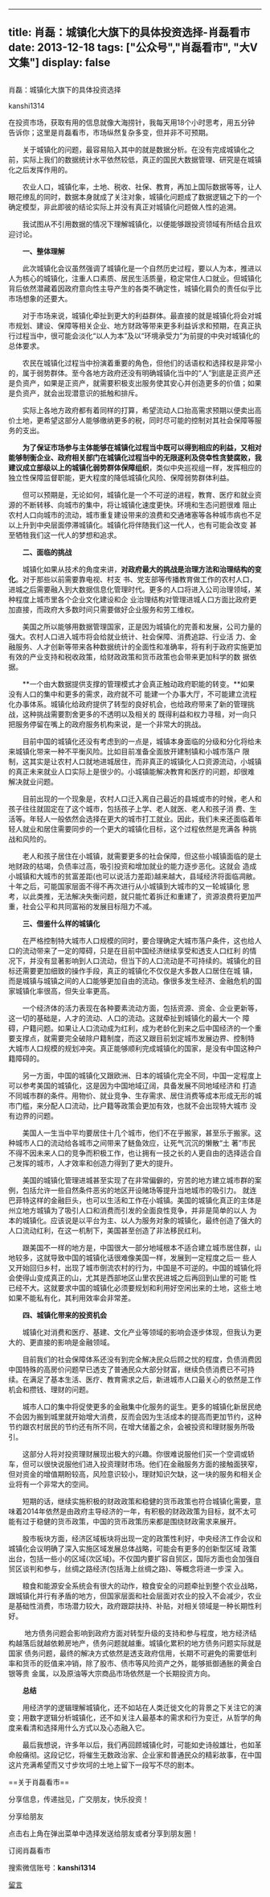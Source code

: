 
---
title:  肖磊：城镇化大旗下的具体投资选择-肖磊看市
date: 2013-12-18
tags: ["公众号","肖磊看市", "大V文集"]
display: false
---


## 



肖磊：城镇化大旗下的具体投资选择




kanshi1314




在投资市场，获取有用的信息就像大海捞针，我每天用18个小时思考，用五分钟告诉你；这里是肖磊看市，市场纵然复杂多变，但并非不可预期。


　　关于城镇化的问题，最容易陷入其中的就是数据分析。在没有完成城镇化之前，实际上我们的数据统计水平依然较低，真正的国民大数据管理、研究是在城镇化之后发挥作用的。

　　农业人口，城镇化率，土地、税收、社保、教育，再加上国际数据等等，让人眼花缭乱的同时，数据本身就成了关注对象，城镇化问题成了数据逻辑之下的一个确定模型，非此即彼的结论实际上并没有真正对城镇化问题做人性的追溯。

　　我试图从不引用数据的情况下理解城镇化，以便能够跟投资领域有所结合且欢迎讨论。

　　**一、整体理解**

　　此次城镇化会议虽然强调了城镇化是一个自然历史过程，要以人为本，推进以人为核心的城镇化，注重人口素质、居民生活质量，稳定常住人口就业。但城镇化背后依然潜藏着因政府意向性主导产生的各类不确定性，城镇化肩负的责任似乎比市场想象的还要大。

　　对于市场来说，城镇化牵扯到更大的利益群体。最直接的就是城镇化将会对城市规划、建设、保障等相关企业、地方财政等带来更多利益诉求和预期，在真正执行过程当中，很可能会淡化“以人为本”及以“环境承受力”为前提的中央对城镇化的总体要求。

　　农民在城镇化过程当中扮演着重要的角色，但他们的话语权和选择权是非常小的，属于弱势群体。至今各地方政府还没有明确城镇化当中的“人”到底是正资产还是负资产，如果是正资产，就需要积极支出服务使其安心并创造更多的价值；如果是负资产，就会出现潜意识的抵触和排斥。

　　实际上各地方政府都有着同样的打算，希望流动人口抬高需求预期以便卖出高价土地，更希望这部分人能够缴纳更多的税，同时尽可能的控制对其社会保障等服务的支出。

　　**为了保证市场参与主体能够在城镇化过程当中既可以得到相应的利益，又相对能够制衡企业、政府相关部门在城镇化过程当中的无限逐利及侥幸性贪婪腐败，我建议成立部级以上的城镇化弱势群体保障组织**，类似中央巡视组一样，发挥相应的独立性保障监督职能，更大程度的降低城镇化风险、保障弱势群体利益。

　　但可以预期是，无论如何，城镇化是一个不可逆的进程，教育、医疗和就业资源的不断转移、向城市的集中，将让城镇化速度更快。环境和生态问题很难
阻止农村人口向城市的流动，城市重复建设带来的浪费和交通堵塞等各种城市病也不足以上升到中央层面停滞城镇化。城镇化将伴随我们这一代人，也有可能会改变
甚至牺牲我们这一代人的梦想和追求。

　　**二、面临的挑战**

　　城镇化如果从技术的角度来讲，**对政府最大的挑战是治理方法和治理结构的变化**。对于那些以前需要靠电视、村支
书、党支部等传播教育做工作的农村人口，进城之后需要融入到大数据信息化管理时代。更多的人口将进入公司治理领域，某种程度上城市里各个企业文化建设和企
业治理结构对管理进城人口方面比政府更加直接，而政府大多数时间只需要做好企业服务和劳工维权。

　　美国之所以能够用数据管理国家，正是因为城镇化的完善和发展，公司力量的强大。农村人口进入城市将会给就业统计、社会保障、消费追踪、行业活
力、金融服务、人才创新等带来各种数据统计的全面性和准确率，将有利于政府实施更加有效的产业支持和税收政策，给财政政策和货币政策也会带来更加科学的数
据依据。

　　**一个由大数据提供支撑的管理模式才会真正触动政府职能的转变。**如果没有人口的集中和更多的需求，政府就不可
能建一个办事大厅，不可能建立流程化办事体系。城镇化给政府提供了转型的良好机会，也给政府带来了新的管理挑战，这种挑战需要割舍更多的不透明以及相关的
既得利益和权力寻租，对一向只把服务停留在嘴上的政府服务机构来说，是一个非常大的挑战。

　　目前中国的城镇化还没有考虑到的一点是，城镇本身面临的分级和分化将给未来城镇化带来一种不平衡风险。比如目前准备全面放开建制镇和小城市落户
限制，这其实是让农村人口就地进城居住，而非真正的城镇化人口资源流动，小城镇的真正未来就业人口实际上是很少的。小城镇能解决教育和医疗的问题，却很难
解决就业问题。

　　目前出现的一个现象是，农村人口迁入离自己最近的县城或市的时候，老人和孩子往往就固定在了这个城市，包括孩子上学、老人就医、老人和孩子消
费、生活等。年轻人一般依然会选择在更大的城市打工就业。因此，我们未来还面临着年轻人就业和居住需要同步的一个更大的城镇化目标，这个过程依然是充满各
种挑战和风险的。

　　老人和孩子居住在小城镇，就需要更多的社会保障，但这些小城镇面临的是土地财政的枯竭，负债率过高，吸引投资和增加就业的能力逐步恶化。这就会
造成小城镇和大城市的贫富差距(也可以说活力差距)越来越大，县域经济将面临凋敝。十年之后，可能国家层面不得不再次进行从小城镇到大城市的又一轮城镇化
思考，以此类推，无法解决失衡问题，就只能忙着拆迁和重建了，资源浪费将更加严重，社会公平和共同富裕的发展目标阻力不减。

　　**三、借鉴什么样的城镇化**

　　在严格控制特大城市人口规模的同时，要合理确定大城市落户条件，这也给人口的流动带来了一定的障碍，只是在目前中国经济继续享受和透支人口红利
的情况下，并没有显著影响到人口流动，但当下的人口流动是不可持续的。城镇化的目标还需要更加细致的操作手段，真正的城镇化不仅仅是大多数人口居住在城
镇，而是城镇与城镇之间的人口能够更加自由的流动。像很多发生经济、金融危机的国家城镇化率很高，但失业率更高。

　　一个经济体的活力表现在各种要素流动方面，包括资源、资金、企业更新等，这一切的基础是，人才的流动、人口的流动。这就牵扯到城镇化的最大一个
障碍，户籍问题。如果让人口流动成为红利，成为老龄化到来之后中国经济的一个重要支撑点，就需要完全破除户籍制度，而这又跟目前划定城市发展边界、控制特
大城市人口规模的规划冲突。真正能够顺利完成城镇化的国家，是没有中国这种户籍障碍的。

　　另一方面，中国的城镇化又跟欧洲、日本的城镇化完全不同，中国一定程度上可以参考美国的城镇化，这是因为中国地域辽阔，具备发展不同地域经济和
打造不同城市群的条件。用物价、就业竞争、生存需求、居住消费等成本形成无形的城市门槛，来分配人口流动，比户籍等政策会更加有效，也就不会出现特大城市
没有边界的问题。

　　美国人一生当中平均要居住十几个城市，他们不在乎搬家，甚至乐于搬家。这种城市人口的流动给各城市之间带来了鲢鱼效应，让死气沉沉的懒散“土
著”市民不得不因未来人口的竞争而积极工作，也让拥有一技之长的人更自由的选择适合自己发挥的城市，人才效率和创造力得到了更大的提升。

　　美国的城镇化管理进城甚至实现了在非常偏僻的，穷苦的地方建立城市群的案例，包括允许一些自然条件恶劣的地区开设赌场等提升当地城市的吸引力。
就连巴菲特这样的金融巨头，也可以生活和工作在小城镇。美国的城镇化真正的主体是州立地方城镇为了吸引人口和消费而引发的全面良性竞争，并非是简单的以人
为本的城镇化。应该说是以平台为主、以人为服务对象的城镇化，最终创造了强大的人口流动红利，在这一机制下，美国甚至创造了非法移民红利。

　　跟美国不一样的地方是，中国很大一部分地域根本不适合建立城市居住群，山地较多，这就导致中国的城镇化话很难像美国一样，发展到一定程度之后一
些人又开始回归乡村，出现了城市倒流农村的行为，中国是不可逆的。中国的城镇化将会使得山变成真正的山，尤其是西部地区山里农民进城之后再回到山里的可能
性已经不大。这就要求中国的城镇化必须要规划和利用好空闲出来的土地，这些土地如果不能私有化，其利用效率会非常差。

　　**四、城镇化带来的投资机会**

　　城镇化对消费和医疗、基建、文化产业等领域的影响会逐步体现，但我认为更大的、更直接的影响是金融领域。

　　目前我们的社会保障体系还没有到完全解决民众后顾之忧的程度，负债消费因中国特殊的高房价问题早已透支了普通民众大部分财富，继续负债消费已不可持续。在满足了基本生活、医疗、教育需求之后，新进城市人口最关心的依然是工作机会和攒钱、理财的问题。

　　城市人口的集中将促使更多的金融集中化服务的诞生。更多的城镇化新居民绝不会因为搬到城里就开始增大消费，反而会因为生活成本的提高而更加节约，这种节约跟农村居民的节约还有所不同，在增大储蓄之余，会被投资和理财服务所吸引。

　　这部分人将对投资理财展现出极大的兴趣。你很难说服他们买一个空调或轿车，但可以很快说服他们进入投资理财市场。他们在金融服务方面的接触面狭窄，但对资金的增值期盼较高，风险意识较小，理财知识欠缺，这一块的服务和相关企业将有一个非常大的空间。

　　短期的话，继续实施积极的财政政策和稳健的货币政策也符合城镇化需要，意味着2014年依然是由政府主导经济的一年，有积极的财政政策为目标，就不太可能有过于稳健的货币政策，中国的货币政策历来都是围绕财政需求来展开。

　　股市板块方面，经济区域板块将出现一定的政策性利好，中央经济工作会议和城镇化会议明确了深入实施区域发展总体战略，可能会有更多的创新型区域
政策出台，包括一些小的区域(次区域)。不仅国内要扩容自贸区，国际方面也会加强自贸区谈判和参与，丝绸之路经济(包括海上丝绸之路)、等概念将进一步深
入。

　　粮食和能源安全系统会有很大的动作，粮食安全的问题牵扯到整个农业战略，跟城镇化并行有矛盾的地方，但国家层面和社会层面对农业的投入不会减少，农业是基础性消费，市场潜力较大，政府跟踪扶持、补贴，对相关领域是一种长期性利好。

　
　地方债务问题会影响到政府方面对转型升级的支持和参与程度，地方经济结构越落后就越依赖房地产，债务问题就越重。城镇化累积的地方债务问题实际就是国家
债务问题，最终的解决方式依然是透支政府信用，长期不可避免的需要低利率和货币的贬值来冲销，除了股市、债市等风险资产之外，能够抵御通胀的黄金白银等贵
金属，以及原油等大宗商品市场依然是一个长期投资方向。

　　**总结**

　　用经济学的逻辑理解城镇化，还不如站在人类迁徙文化的背景之下关注它的演变；用数字逻辑分析城镇化，还不如关注人最基本的需求和行为变迁，从哲学的角度来看清和选择用什么方式以及心态融入它。

　　最后我想说，许多年以后，我们再回顾城镇化时，可能如史诗般雄壮，也如革命般痛彻。这段记忆，将催生无数政治家、企业家和普通民众的精彩故事，在中国这片充满希望而又寸步坎坷的土地上留下一段写不尽的剧本。





==关于肖磊看市==

分享信息，传递拙见，广交朋友，快乐投资！



分享给朋友

点击右上角在弹出菜单中选择发送给朋友或者分享到朋友圈！　



订阅肖磊看市

搜索微信账号：**kanshi1314**











[留言](javascript:;)


